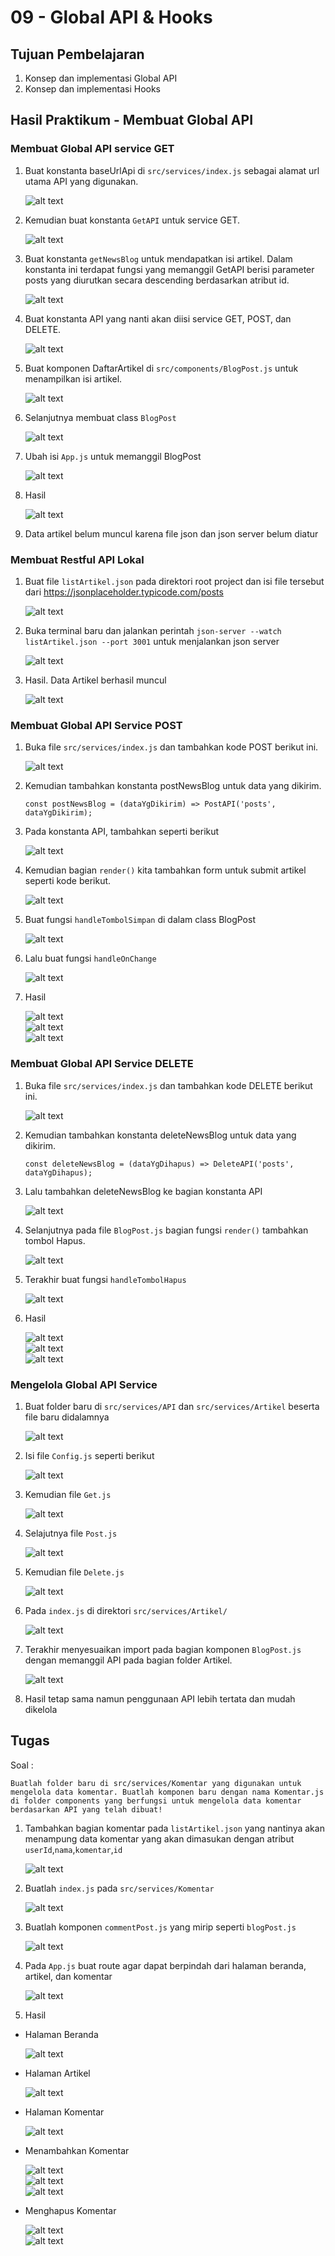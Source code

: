 # 09 - Global API & Hooks

## Tujuan Pembelajaran

1. Konsep dan implementasi Global API
2. Konsep dan implementasi Hooks

## Hasil Praktikum - Membuat Global API

### Membuat Global API service GET
1. Buat konstanta baseUrlApi di `src/services/index.js` sebagai alamat url utama API yang digunakan. 
    
    ![alt text](img/1.png)

2. Kemudian buat konstanta `GetAPI` untuk service GET.

    ![alt text](img/2.png)

3.  Buat konstanta `getNewsBlog` untuk mendapatkan isi artikel. Dalam konstanta ini terdapat fungsi yang memanggil GetAPI berisi parameter posts yang diurutkan secara descending berdasarkan atribut id.

    ![alt text](img/3.png)

4. Buat konstanta API yang nanti akan diisi service GET, POST, dan DELETE.

    ![alt text](img/4.png)

5. Buat komponen DaftarArtikel di `src/components/BlogPost.js` untuk menampilkan isi artikel.

    ![alt text](img/5.png)

6. Selanjutnya membuat class `BlogPost`

    ![alt text](img/6.png)

7. Ubah isi `App.js` untuk memanggil BlogPost

    ![alt text](img/7.png)

8. Hasil

    ![alt text](img/8.png)

9. Data artikel belum muncul karena file json dan json server belum diatur

### Membuat Restful API Lokal
1. Buat file `listArtikel.json` pada direktori root project dan isi file tersebut dari https://jsonplaceholder.typicode.com/posts

    ![alt text](img/9.png)

2. Buka terminal baru dan jalankan perintah `json-server --watch listArtikel.json --port 3001` untuk menjalankan json server

    ![alt text](img/10.png)

3. Hasil. Data Artikel berhasil muncul

    ![alt text](img/11.png)

### Membuat Global API Service POST

1. Buka file `src/services/index.js` dan tambahkan kode POST berikut ini.

    ![alt text](img/12.png)

2. Kemudian tambahkan konstanta postNewsBlog untuk data yang dikirim.

    `const postNewsBlog = (dataYgDikirim) => PostAPI('posts', dataYgDikirim);`

3. Pada konstanta API, tambahkan seperti berikut

    ![alt text](img/13.png)

4. Kemudian bagian `render()` kita tambahkan form untuk submit artikel seperti kode berikut.

    ![alt text](img/14.png)

5. Buat fungsi `handleTombolSimpan` di dalam class BlogPost

    ![alt text](img/16.png)

6. Lalu buat fungsi `handleOnChange`

    ![alt text](img/15.png)

7. Hasil

    ![alt text](img/17.png)<br>
    ![alt text](img/18.png)<br>
    ![alt text](img/19.png)

### Membuat Global API Service DELETE
1. Buka file `src/services/index.js` dan tambahkan kode DELETE berikut ini.

    ![alt text](img/20.png)

2. Kemudian tambahkan konstanta deleteNewsBlog untuk data yang dikirim.

    `const deleteNewsBlog = (dataYgDihapus) => DeleteAPI('posts', dataYgDihapus);`

3. Lalu tambahkan deleteNewsBlog ke bagian konstanta API

    ![alt text](img/21.png)

4. Selanjutnya pada file `BlogPost.js` bagian fungsi `render()` tambahkan tombol Hapus.

    ![alt text](img/22.png)

5. Terakhir buat fungsi `handleTombolHapus`

    ![alt text](img/23.png)

6. Hasil

    ![alt text](img/24.png)<br>
    ![alt text](img/25.png)<br>
    ![alt text](img/26.png)

### Mengelola Global API Service
1. Buat folder baru di `src/services/API` dan `src/services/Artikel` beserta file baru didalamnya

    ![alt text](img/27.png)

2. Isi file `Config.js` seperti berikut

    ![alt text](img/28.png)

3. Kemudian file `Get.js`

    ![alt text](img/29.png)

4. Selajutnya file `Post.js`

    ![alt text](img/30.png)

5. Kemudian file `Delete.js`

    ![alt text](img/31.png)

6. Pada `index.js` di direktori `src/services/Artikel/`

    ![alt text](img/32.png)

7. Terakhir menyesuaikan import pada bagian komponen `BlogPost.js` dengan memanggil API pada bagian folder Artikel.

    ![alt text](img/33.png)

8. Hasil tetap sama namun penggunaan API lebih tertata dan mudah dikelola

## Tugas 

Soal :

    Buatlah folder baru di src/services/Komentar yang digunakan untuk mengelola data komentar. Buatlah komponen baru dengan nama Komentar.js di folder components yang berfungsi untuk mengelola data komentar berdasarkan API yang telah dibuat!

1. Tambahkan bagian komentar pada `listArtikel.json` yang nantinya akan menampung data komentar yang akan dimasukan dengan atribut `userId`,`nama`,`komentar`,`id`

    ![alt text](img/34.png)

2. Buatlah `index.js` pada `src/services/Komentar`

    ![alt text](img/35.png)

3. Buatlah komponen `commentPost.js` yang mirip seperti `blogPost.js`

    ![alt text](img/36.png)

4. Pada `App.js` buat route agar dapat berpindah dari halaman beranda, artikel, dan komentar

    ![alt text](img/37.png)

5. Hasil
- Halaman Beranda

    ![alt text](img/38.png)<br>

- Halaman Artikel

    ![alt text](img/39.png)<br>

- Halaman Komentar
    
    ![alt text](img/40.png)<br>
    
- Menambahkan Komentar

    ![alt text](img/41.png)<br>
    ![alt text](img/42.png)<br>
    ![alt text](img/43.png)<br>

- Menghapus Komentar

    ![alt text](img/44.png)<br>
    ![alt text](img/45.png)<br>